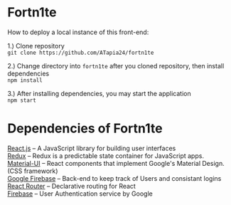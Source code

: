 # Fortn1te
How to deploy a local instance of this front-end:
  
1.) Clone repository  
`git clone https://github.com/ATapia24/fortn1te`  
  
2.) Change directory into `fortn1te` after you cloned repository, then install dependencies  
`npm install`  
 
3.) After installing dependencies, you may start the application  
`npm start`  

# Dependencies of Fortn1te  
  
[React.js](https://reactjs.org/) – A JavaScript library for building user interfaces  
[Redux](https://redux.js.org/) – Redux is a predictable state container for JavaScript apps.  
[Material-UI](https://material-ui.com/) – React components that implement Google's Material Design. (CSS framework)  
[Google Firebase](https://firebase.google.com/) – Back-end to keep track of Users and consistant logins  
[React Router](https://github.com/ReactTraining/react-router) – Declarative routing for React  
[Firebase](https://firebase.google.com/) – User Authentication service by Google